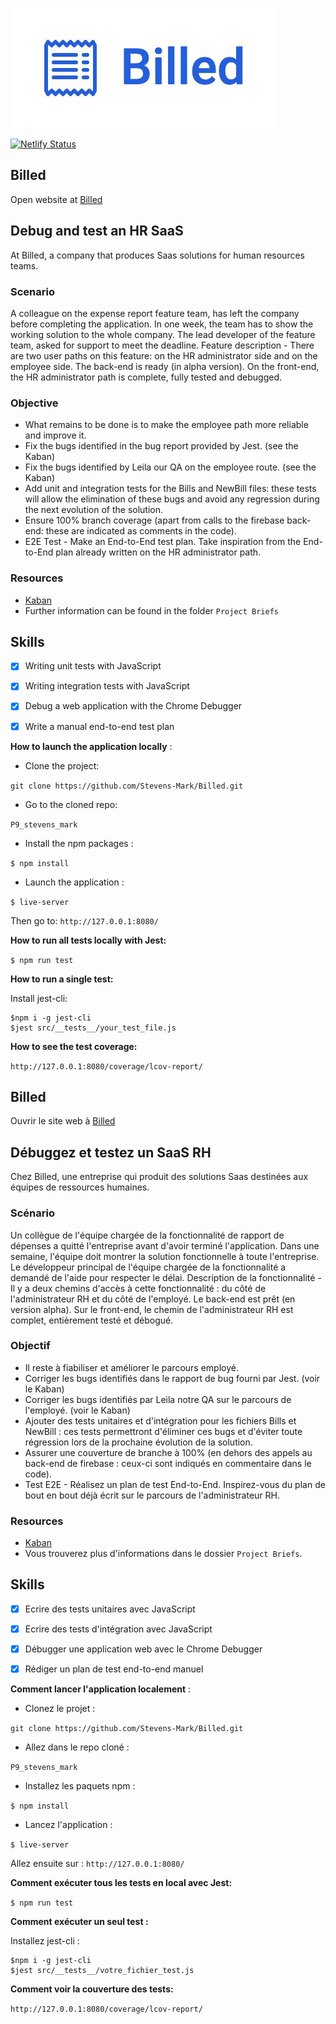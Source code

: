![Billed](/src/assets/images/Billed.jpg)

[![Netlify Status](https://api.netlify.com/api/v1/badges/b1f7b14e-fecb-44d6-abb6-352f66b693b5/deploy-status)](https://app.netlify.com/sites/billed/deploys)

## Billed

Open website at [Billed](https://billed.netlify.app/)

## Debug and test an HR SaaS

At Billed, a company that produces Saas solutions for human resources teams.


### Scenario
A colleague on the expense report feature team, has left the company before completing the application. In one week, the team has to show the working solution to the whole company. The lead developer of the feature team, asked for support to meet the deadline.
Feature description - There are two user paths on this feature: on the HR administrator side and on the employee side. The back-end is ready (in alpha version). On the front-end, the HR administrator path is complete, fully tested and debugged.

### Objective
- What remains to be done is to make the employee path more reliable and improve it.
- Fix the bugs identified in the bug report provided by Jest. (see the Kaban)
- Fix the bugs identified by Leila our QA on the employee route. (see the Kaban)
- Add unit and integration tests for the Bills and NewBill files: these tests will allow the elimination of these bugs and avoid any regression during the next evolution of the solution.
- Ensure 100% branch coverage (apart from calls to the firebase back-end: these are indicated as comments in the code). 
- E2E Test - Make an End-to-End test plan. Take inspiration from the End-to-End plan already written on the HR administrator path.


### Resources
- [Kaban](https://www.notion.so/a7a612fc166747e78d95aa38106a55ec?v=2a8d3553379c4366b6f66490ab8f0b90)
- Further information can be found in the folder `Project Briefs`

## Skills

- [x] Writing unit tests with JavaScript
- [x] Writing integration tests with JavaScript
- [x] Debug a web application with the Chrome Debugger
- [x] Write a manual end-to-end test plan



**How to launch the application locally** :

- Clone the project:

`git clone https://github.com/Stevens-Mark/Billed.git`


- Go to the cloned repo:

`P9_stevens_mark`

- Install the npm packages : 


`$ npm install`


- Launch the application :

`$ live-server`


Then go to: `http://127.0.0.1:8080/`


**How to run all tests locally with Jest:**

`$ npm run test`

**How to run a single test:**

Install jest-cli:

```
$npm i -g jest-cli
$jest src/__tests__/your_test_file.js
```

**How to see the test coverage:**

`http://127.0.0.1:8080/coverage/lcov-report/`




## Billed

Ouvrir le site web à [Billed](https://billed.netlify.app/)

## Débuggez et testez un SaaS RH

Chez Billed, une entreprise qui produit des solutions Saas destinées aux équipes de ressources humaines.

### Scénario
Un collègue de l'équipe chargée de la fonctionnalité de rapport de dépenses a quitté l'entreprise avant d'avoir terminé l'application. Dans une semaine, l'équipe doit montrer la solution fonctionnelle à toute l'entreprise. Le développeur principal de l'équipe chargée de la fonctionnalité a demandé de l'aide pour respecter le délai.
Description de la fonctionnalité - Il y a deux chemins d'accès à cette fonctionnalité : du côté de l'administrateur RH et du côté de l'employé. Le back-end est prêt (en version alpha). Sur le front-end, le chemin de l'administrateur RH est complet, entièrement testé et débogué.

### Objectif
- Il reste à fiabiliser et améliorer le parcours employé.
- Corriger les bugs identifiés dans le rapport de bug fourni par Jest. (voir le Kaban)
- Corriger les bugs identifiés par Leila notre QA sur le parcours de l'employé. (voir le Kaban)
- Ajouter des tests unitaires et d'intégration pour les fichiers Bills et NewBill : ces tests permettront d'éliminer ces bugs et d'éviter toute régression lors de la prochaine évolution de la solution.
- Assurer une couverture de branche à 100% (en dehors des appels au back-end de firebase : ceux-ci sont indiqués en commentaire dans le code). 
- Test E2E - Réalisez un plan de test End-to-End. Inspirez-vous du plan de bout en bout déjà écrit sur le parcours de l'administrateur RH.

### Resources
- [Kaban](https://www.notion.so/a7a612fc166747e78d95aa38106a55ec?v=2a8d3553379c4366b6f66490ab8f0b90)
- Vous trouverez plus d'informations dans le dossier `Project Briefs`.

## Skills

- [x] Ecrire des tests unitaires avec JavaScript
- [x] Ecrire des tests d'intégration avec JavaScript
- [x] Débugger une application web avec le Chrome Debugger
- [x] Rédiger un plan de test end-to-end manuel



**Comment lancer l'application localement** :

- Clonez le projet :

`git clone https://github.com/Stevens-Mark/Billed.git`


- Allez dans le repo cloné :

`P9_stevens_mark`

- Installez les paquets npm : 


`$ npm install`


- Lancez l'application :

`$ live-server`


Allez ensuite sur : `http://127.0.0.1:8080/`


**Comment exécuter tous les tests en local avec Jest:**

`$ npm run test`

**Comment exécuter un seul test :**

Installez jest-cli :

```
$npm i -g jest-cli
$jest src/__tests__/votre_fichier_test.js
```

**Comment voir la couverture des tests:**

`http://127.0.0.1:8080/coverage/lcov-report/`



